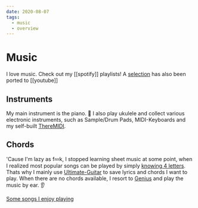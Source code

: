 ```yaml
---
date: 2020-08-07
tags:
  - music
  - overview
---
```


# Music
I love music. Check out my [[spotify]] playlists! A [selection](https://www.youtube.com/user/DennisMuensterer/playlists?view=50&flow=grid&shelf_id=1) has also been ported to [[youtube]]

## Instruments
My main instrument is the piano. 🎹
I also play ukulele and collect various electronic instruments, such as Sample/Drum Pads, MIDI-Keyboards and my self-built [ThereMIDI](https://github.com/dnnsmnstrr/ThereMIDI).

## Chords
'Cause I'm lazy as f💤k, I stopped learning sheet music at some point, when I realized most popular songs can be played by simply [knowing 4 letters](https://www.youtube.com/watch?v=oOlDewpCfZQ). Thats why I mainly use [Ultimate-Guitar](https://www.ultimate-guitar.com/u/dnnsmnstrr) to save lyrics and chords I want to play. When there are no chords available, I resort to [Genius](https://genius.com/) and play the music by ear. 👂

[Some songs I enjoy playing](https://open.spotify.com/playlist/5w86GPXC86kKEpbLSKVxFS?si=LpP47g6NQ1qlRj1K8Xr5ig)

<script src="https://gist.github.com/dnnsmnstrr/6d09e7d0d8696eb87460c7d5370bd079.js"></script>
